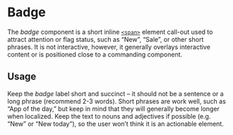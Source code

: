 # Badge

The *badge* component is a short inline [`<span>`](https://developer.mozilla.org/en-US/docs/Web/HTML/Element/span) element call-out used to attract attention or flag status, such as “New”, “Sale”, or other short phrases. It is not interactive, however, it generally overlays interactive content or is positioned close to a commanding component.

## Usage

Keep the *badge* label short and succinct &ndash; it should not be a sentence or a long phrase (recommend 2-3 words). Short phrases are work well, such as “App of the day,” but keep in mind that they will generally become longer when localized. Keep the text to nouns and adjectives if possible (e.g. “New” or “New today”), so the user won’t think it is an actionable element.
